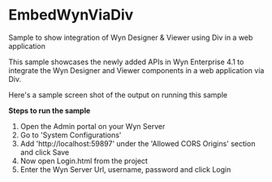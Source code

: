 # EmbedWynViaDiv
Sample to show integration of Wyn Designer &amp; Viewer using Div in a web application

This sample showcases the newly added APIs in Wyn Enterprise 4.1 to integrate the Wyn Designer and Viewer components in a web application via Div.

Here's a sample screen shot of the output on running this sample


**Steps to run the sample**
1. Open the Admin portal on your Wyn Server
2. Go to 'System Configurations'
3. Add 'http://localhost:59897' under the 'Allowed CORS Origins' section and click Save
4. Now open Login.html from the project
5. Enter the Wyn Server Url, username, password and click Login
